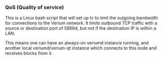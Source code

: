 ### QoS (Quality of service) ###

This is a Linux bash script that will set up tc to limit the outgoing bandwidth for connections to the Verium network. It limits outbound TCP traffic with a source or destination port of 58684, but not if the destination IP is within a LAN.

This means one can have an always-on veriumd instance running, and another local veriumd/verium-qt instance which connects to this node and receives blocks from it.
